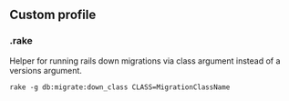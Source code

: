 ## Custom profile

### .rake

Helper for running rails down migrations via class argument instead of a versions argument.

`rake -g db:migrate:down_class CLASS=MigrationClassName`
